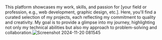 This platform showcases my work, skills, and passion for [your field or profession, e.g., web development, graphic design, etc.]. Here, you'll find a curated selection of my projects, each reflecting my commitment to quality and creativity. My goal is to provide a glimpse into my journey, highlighting not only my technical abilities but also my approach to problem-solving and collaboration.![Screenshot 2024-11-20 081545](https://github.com/user-attachments/assets/7b94d781-a84c-47dd-8bad-ae0cd045e027)

